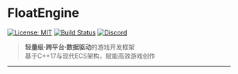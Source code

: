 # FloatEngine
[![License: MIT](https://img.shields.io/badge/License-MIT-blue.svg)](LICENSE)
[![Build Status](https://github.com/Fls-Float/FloatEngine/actions/workflows/cmake.yml/badge.svg)](https://github.com/Fls-Float/FloatEngine/actions)
[![Discord](https://img.shields.io/discord/1234567890?logo=discord)](https://discord.gg/floatengine)

> **轻量级·跨平台·数据驱动**的游戏开发框架  
> 基于C++17与现代ECS架构，赋能高效游戏创作

---
